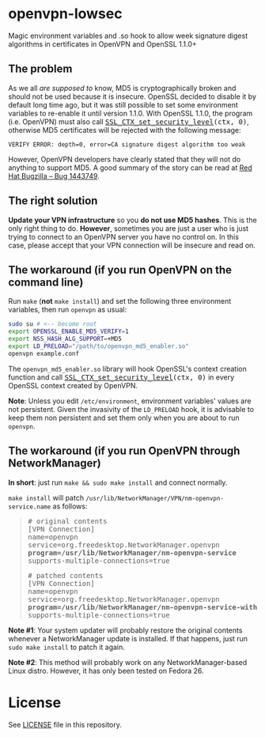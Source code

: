 # openvpn-lowsec
Magic environment variables and .so hook to allow week signature digest algorithms in certificates in OpenVPN and OpenSSL 1.1.0+

## The problem

As we all *are supposed to* know, MD5 is cryptographically broken and should not be used because it is insecure. OpenSSL decided to disable it by default long time ago, but it was still possible to set some environment variables to re-enable it until version 1.1.0. With OpenSSL 1.1.0, the program (i.e. OpenVPN) must also call <tt>[SSL_CTX_set_security_level](https://www.openssl.org/docs/manmaster/man3/SSL_CTX_set_security_level.html)(ctx, 0)</tt>, otherwise MD5 certificates will be rejected with the following message:

```VERIFY ERROR: depth=0, error=CA signature digest algorithm too weak```

However, OpenVPN developers have clearly stated that they will not do anything to support MD5. A good summary of the story can be read at [Red Hat Bugzilla – Bug 1443749](https://bugzilla.redhat.com/show_bug.cgi?id=1443749).

## The right solution

**Update your VPN infrastructure** so you **do not use MD5 hashes**. This is the only right thing to do. **However**, sometimes you are just a user who is just trying to connect to an OpenVPN server you have no control on. In this case, please accept that your VPN connection will be insecure and read on.

## The workaround (if you run OpenVPN on the command line)

Run `make` (**not** `make install`) and set the following three environment variables, then run `openvpn` as usual:

```bash
sudo su # <-- become root
export OPENSSL_ENABLE_MD5_VERIFY=1
export NSS_HASH_ALG_SUPPORT=+MD5
export LD_PRELOAD="/path/to/openvpn_md5_enabler.so"
openvpn example.conf
```

The `openvpn_md5_enabler.so` library will hook OpenSSL's context creation function and call <tt>[SSL_CTX_set_security_level](https://www.openssl.org/docs/manmaster/man3/SSL_CTX_set_security_level.html)(ctx, 0)</tt> in every OpenSSL context created by OpenVPN.

**Note**: Unless you edit `/etc/environment`, environment variables' values are not persistent. Given the invasivity of the `LD_PRELOAD` hook, it is advisable to keep them non persistent and set them only when you are about to run `openvpn`.

## The workaround (if you run OpenVPN through NetworkManager)

**In short**: just run `make && sudo make install` and connect normally.

`make install` will patch `/usr/lib/NetworkManager/VPN/nm-openvpn-service.name` as follows:

<blockquote>
<pre># original contents
[VPN Connection]
name=openvpn
service=org.freedesktop.NetworkManager.openvpn
<b>program=/usr/lib/NetworkManager/nm-openvpn-service</b>
supports-multiple-connections=true
</pre>
<pre># patched contents
[VPN Connection]
name=openvpn
service=org.freedesktop.NetworkManager.openvpn
<b>program=/usr/lib/NetworkManager/nm-openvpn-service-with-md5</b>
supports-multiple-connections=true
</pre>
</blockquote>

**Note #1**: Your system updater will probably restore the original contents whenever a NetworkManager update is installed. If that happens, just run `sudo make install` to patch it again.

**Note #2**: This method will probably work on any NetworkManager-based Linux distro. However, it has only been tested on Fedora 26.

# License

See [LICENSE](LICENSE) file in this repository.
